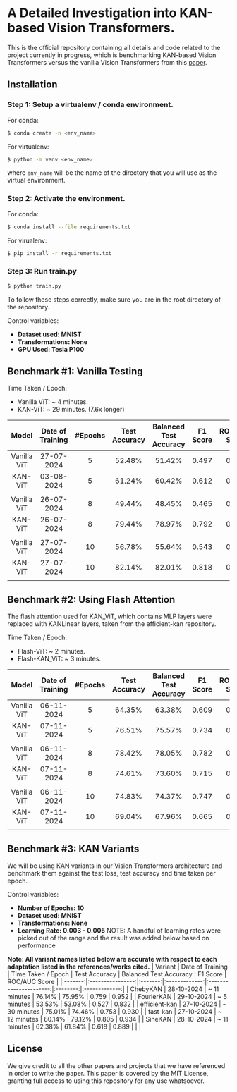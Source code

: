 # A Detailed Investigation into KAN-based Vision Transformers. 

This is the official repository containing all details and code related to the project currently in progress, which is benchmarking KAN-based Vision Transformers versus the vanilla Vision Transformers from this [paper](https://arxiv.org/abs/2010.11929).

## Installation

### Step 1: Setup a virtualenv / conda environment. 
For conda: 
```bash
$ conda create -n <env_name> 
```

For virtualenv:
```bash
$ python -m venv <env_name>
```
where `env_name` will be the name of the directory that you will use as the virtual environment. 

### Step 2: Activate the environment. 
For conda: 
```bash
$ conda install --file requirements.txt
```

For virualenv: 
```bash
$ pip install -r requirements.txt
```

### Step 3: Run train.py 
```bash
$ python train.py
```

To follow these steps correctly, make sure you are in the root directory of the repository. 


Control variables:
- **Dataset used: MNIST**
- **Transformations: None**
- **GPU Used: Tesla P100**

## Benchmark #1: Vanilla Testing
Time Taken / Epoch: 
- Vanilla ViT: ~ 4 minutes.
- KAN-ViT: ~ 29 minutes. (7.6x longer)

| Model | Date of Training | #Epochs | Test Accuracy | Balanced Test Accuracy | F1 Score | ROC/AUC Score |
|:-----:|:----------------:|:-------:|:-------------:|:----------------------:|:--------:|:-------------:|
| Vanilla ViT | 27-07-2024 | 5 | 52.48% | 51.42% | 0.497 | 0.815 |
| KAN-ViT | 03-08-2024 | 5 | 61.24% | 60.42% | 0.612 | 0.879 |
| |
| Vanilla ViT | 26-07-2024 | 8 | 49.44% | 48.45% | 0.465 | 0.809 |
| KAN-ViT | 26-07-2024 | 8 | 79.44% | 78.97% | 0.792 | 0.935 |
| |
| Vanilla ViT | 27-07-2024 | 10 | 56.78% | 55.64% | 0.543 | 0.830 | 
| KAN-ViT | 27-07-2024 | 10 | 82.14% | 82.01% | 0.818 | 0.950 |
||

## Benchmark #2: Using Flash Attention
The flash attention used for KAN_ViT, which contains MLP layers were replaced with KANLinear layers, taken from the efficient-kan repository.

Time Taken / Epoch: 
- Flash-ViT: ~ 2 minutes.
- Flash-KAN_ViT: ~ 3 minutes.

| Model | Date of Training | #Epochs | Test Accuracy | Balanced Test Accuracy | F1 Score | ROC/AUC Score |
|:-----:|:----------------:|:-------:|:-------------:|:----------------------:|:--------:|:-------------:|
| Vanilla ViT | 06-11-2024 | 5 | 64.35% | 63.38% | 0.609 | 0.886 |
| KAN-ViT | 07-11-2024 | 5 | 76.51% | 75.57% | 0.734 | 0.936 | 
| |
| Vanilla ViT | 06-11-2024 | 8 | 78.42% | 78.05% | 0.782 | 0.945 |
| KAN-ViT | 07-11-2024 | 8 | 74.61% | 73.60% | 0.715 | 0.930 | 
| |
| Vanilla ViT | 06-11-2024 | 10 | 74.83% | 74.37% | 0.747 | 0.928 |
| KAN-ViT | 07-11-2024 | 10 | 69.04% | 67.96% | 0.665 | 0.899 |
||

## Benchmark #3: KAN Variants
We will be using KAN variants in our Vision Transformers architecture and benchmark them against the test loss, test
accuracy and time taken per epoch. 

Control variables: 
- **Number of Epochs: 10**
- **Dataset used: MNIST**
- **Transformations: None**
- **Learning Rate: 0.003 - 0.005** 
NOTE: A handful of learning rates were picked out of the range and the result was added below based on performance

**Note: All variant names listed below are accurate with respect to each adaptation listed in the references/works cited.**
| Variant | Date of Training | Time Taken / Epoch | Test Accuracy | Balanced Test Accuracy | F1 Score | ROC/AUC Score |
|:-------:|:----------------:|:-------:|:-------------:|:----------------------:|:--------:|:-------------:|
| ChebyKAN | 28-10-2024 | ~ 11 minutes | 76.14% | 75.95% | 0.759 | 0.952 |
| FourierKAN | 29-10-2024 | ~ 5 minutes | 53.53% | 53.08% | 0.527 | 0.832 |
| efficient-kan | 27-10-2024 | ~ 30 minutes | 75.01% | 74.46% | 0.753 | 0.930 |
| fast-kan | 27-10-2024 | ~ 12 minutes | 80.14% | 79.12% | 0.805 | 0.934 |
| SineKAN | 28-10-2024 | ~ 11 minutes | 62.38% | 61.84% | 0.618 | 0.889 |
| |

## License
We give credit to all the other papers and projects that we have referenced in order to write the paper. This paper is covered by the MIT License, granting full access to using this repository for any use whatsoever. 